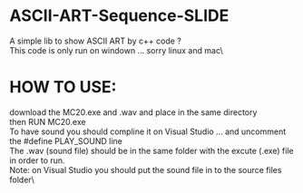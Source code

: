 # ASCII-ART-Sequence-SLIDE
A simple lib to show ASCII ART by c++ code ?\
This code is only run on windown ... sorry linux and mac\

# HOW TO USE:
download the MC20.exe and .wav and place in the same directory\
then RUN MC20.exe\
To have sound you should compline it on Visual Studio ... and uncomment the #define PLAY_SOUND line\
The .wav (sound file) should be in the same folder with the excute (.exe) file in order to run.\
Note: on Visual Studio you should put the sound file in to the source files folder\
